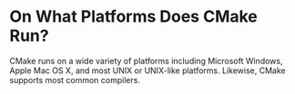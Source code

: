 # On What Platforms Does CMake Run?
CMake runs on a wide variety of platforms including Microsoft Windows, Apple Mac OS X, and most UNIX or UNIX-like platforms. Likewise, CMake supports most common compilers.
